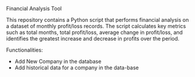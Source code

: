 Financial Analysis Tool

This repository contains a Python script that performs financial analysis on a dataset of monthly profit/loss records. The script calculates key metrics such as total months, total profit/loss, average change in profit/loss, and identifies the greatest increase and decrease in profits over the period.


Functionalities:
- Add New Company in the database
- Add historical data for a company in the data-base